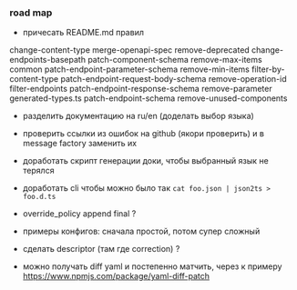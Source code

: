 ### road map

- причесать README.md правил

change-content-type			merge-openapi-spec			remove-deprecated
change-endpoints-basepath		patch-component-schema			remove-max-items
common					patch-endpoint-parameter-schema		remove-min-items
filter-by-content-type			patch-endpoint-request-body-schema	remove-operation-id
filter-endpoints			patch-endpoint-response-schema		remove-parameter
generated-types.ts			patch-endpoint-schema			remove-unused-components

- разделить документацию на ru/en (доделать выбор языка)
- проверить ссылки из ошибок на github (якори проверить) и в message factory заменить их
- доработать скрипт генерации доки, чтобы выбранный язык не терялся

- доработать cli чтобы можно было так `cat foo.json | json2ts > foo.d.ts`
- override_policy append final ?
- примеры конфигов: сначала простой, потом супер сложный
- сделать descriptor (там где correction) ?
- можно получать diff yaml и постепенно матчить, через к примеру
  https://www.npmjs.com/package/yaml-diff-patch
